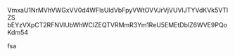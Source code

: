 VmxaU1NrMVhVWGxVV0d4WFlsUldVbFpyVWtOVVJrVjVUVlJTYVdKVk5VTlZS
bEYzVXpCT2RFNVlUbWhWClZEQTVRMmR3Ym1ReU5EMEtDblZ6WVE9PQoKdm54

fsa
